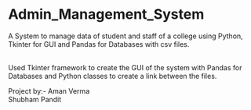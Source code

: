 # Admin_Management_System

A System to manage data of student and staff of a college using Python, Tkinter for GUI and Pandas for Databases with csv files.</br></br>

Used Tkinter framework to create the GUI of the system with Pandas for Databases and Python classes to create a link between the files.

Project by:- Aman Verma</br>
Shubham Pandit
